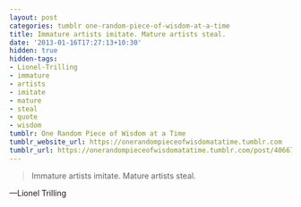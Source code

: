 ```yaml
---
layout: post
categories: tumblr one-random-piece-of-wisdom-at-a-time
title: Immature artists imitate. Mature artists steal.
date: '2013-01-16T17:27:13+10:30'
hidden: true
hidden-tags:
- Lionel-Trilling
- immature
- artists
- imitate
- mature
- steal
- quote
- wisdom
tumblr: One Random Piece of Wisdom at a Time
tumblr_website_url: https://onerandompieceofwisdomatatime.tumblr.com
tumblr_url: https://onerandompieceofwisdomatatime.tumblr.com/post/40667966977/immature-artists-imitate-mature-artists-steal
---
```

> Immature artists imitate. Mature artists steal.

—Lionel Trilling
